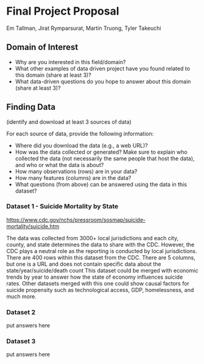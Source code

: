 # Final Project Proposal

Em Tallman, Jirat Rymparsurat, Martin Truong, Tyler Takeuchi

## Domain of Interest

-   Why are you interested in this field/domain?
-   What other examples of data driven project have you found related to this domain (share at least 3)?
-   What data-driven questions do you hope to answer about this domain (share at least 3)?

## Finding Data

(identify and download at least 3 sources of data)

For each source of data, provide the following information:

-   Where did you download the data (e.g., a web URL)?
-   How was the data collected or generated? Make sure to explain who collected the data (not necessarily the same people that host the data), and who or what the data is about?
-   How many observations (rows) are in your data? 
-   How many features (columns) are in the data?
-   What questions (from above) can be answered using the data in this dataset?

### Dataset 1 - Suicide Mortality by State

https://www.cdc.gov/nchs/pressroom/sosmap/suicide-mortality/suicide.htm

The data was collected from 3000+ local jurisdictions and each city, county, and state determines the data to share with the CDC. However, the CDC plays a neutral role as the reporting is conducted by local jurisdictions.
There are 400 rows within this dataset from the CDC.
There are 5 columns, but one is a URL and does not contain specific data about the state/year/suicide/death count
This dataset could be merged with economic trends by year to answer how the state of economy influences suicide rates. Other datasets merged with this one could show causal factors for suicide propensity such as technological access, GDP, homelessness, and much more.

### Dataset 2

put answers here

### Dataset 3

put answers here
